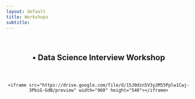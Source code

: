 ```yaml
---
layout: default
title: Workshops
subtitle:
---
```

<header>
    <h2>• Data Science Interview Workshop</h2>
</header>
<center>
    
    <iframe src="https://drive.google.com/file/d/15J0dzn5V3y2M55Pplw1Cwj-3PbiG-GdB/preview" width="960" height="540"></iframe>
</center>